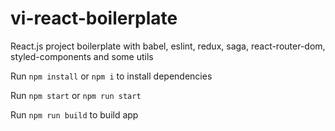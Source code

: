 # vi-react-boilerplate

React.js project boilerplate with babel, eslint, redux, saga, react-router-dom, styled-components and some utils

Run `npm install` or `npm i` to install dependencies

Run `npm start` or `npm run start`

Run `npm run build` to build app
